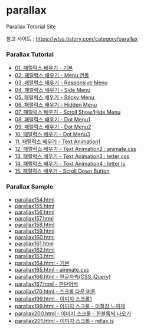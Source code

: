 # parallax

Parallax Totorial Site

참고 사이트 : https://wtss.tistory.com/category/parallax

<div class="parallax">
  <h3>Parallax Tutorial</h3>
  <ul>
    <li><a href="http://wtss.tistory.com/154">01. 패럴럭스 배우기 - 기본</a></li>
    <li><a href="http://wtss.tistory.com/155">02. 패럴럭스 배우기 - Menu 연동</a></li>
    <li><a href="http://wtss.tistory.com/156">03. 패럴럭스 배우기 - Responsive Menu</a></li>
    <li><a href="http://wtss.tistory.com/157">04. 패럴럭스 배우기 - Side Menu</a></li>
    <li><a href="http://wtss.tistory.com/158">05. 패럴럭스 배우기 - Sticky Menu</a></li>
    <li><a href="http://wtss.tistory.com/159">06. 패럴럭스 배우기 - Hidden Menu</a></li>
    <li><a href="http://wtss.tistory.com/160">07. 패럴럭스 배우기 - Scroll Show/Hide Menu</a></li>
    <li><a href="http://wtss.tistory.com/161">08. 패럴럭스 배우기 - Dot Menu1</a></li>
    <li><a href="http://wtss.tistory.com/162">09. 패럴럭스 배우기 - Dot Menu2</a></li>
    <li><a href="http://wtss.tistory.com/163">10. 패럴럭스 배우기 - Dot Menu3</a></li>
    <li><a href="http://wtss.tistory.com/164">11. 패럴럭스 배우기 - Text Animation1</a></li>
    <li><a href="http://wtss.tistory.com/165">12. 패럴럭스 배우기 - Text Animation2 : animate.css</a></li>
    <li><a href="http://wtss.tistory.com/166">13. 패럴럭스 배우기 - Text Animation3 : letter css</a></li>
    <li><a href="http://wtss.tistory.com/167">14. 패럴럭스 배우기 - Text Animation4 : letter js</a></li>
    <li><a href="http://wtss.tistory.com/168">15. 패럴럭스 배우기 - Scroll Down Button</a></li>
  </ul>
</div>


<div class="parallax">
  <h3>Parallax Sample</h3>
  <ul>
    <li><a href="https://webstoryboy.github.io/parallax/parallax154.html">parallax154.html</a></li>
    <li><a href="https://webstoryboy.github.io/parallax/parallax155.html">parallax155.html</a></li>
    <li><a href="https://webstoryboy.github.io/parallax/parallax156.html">parallax156.html</a></li>
    <li><a href="https://webstoryboy.github.io/parallax/parallax157.html">parallax157.html</a></li>
    <li><a href="https://webstoryboy.github.io/parallax/parallax158.html">parallax158.html</a></li>
    <li><a href="https://webstoryboy.github.io/parallax/parallax159.html">parallax159.html</a></li>
    <li><a href="https://webstoryboy.github.io/parallax/parallax160.html">parallax160.html</a></li>
    <li><a href="https://webstoryboy.github.io/parallax/parallax161.html">parallax161.html</a></li>
    <li><a href="https://webstoryboy.github.io/parallax/parallax162.html">parallax162.html</a></li>
    <li><a href="https://webstoryboy.github.io/parallax/parallax163.html">parallax163.html</a></li>
    <li><a href="https://webstoryboy.github.io/parallax/parallax164.html">parallax164.html - 기본</a></li>
    <li><a href="https://webstoryboy.github.io/parallax/parallax165.html">parallax165.html - ainmate.css</a></li>
    <li><a href="https://webstoryboy.github.io/parallax/parallax166.html">parallax166.html - 한글자씩(CSS,jQuery)</a></li>
    <li><a href="https://webstoryboy.github.io/parallax/parallax167.html">parallax167.html - 한단어씩</a></li>
    <li><a href="https://webstoryboy.github.io/parallax/parallax170.html">parallax170.html - 스크롤 다운 버튼</a></li>
    <li><a href="https://webstoryboy.github.io/parallax/parallax199.html">parallax199.html - 이미지 스크롤1</a></li>
    <li><a href="https://webstoryboy.github.io/parallax/parallax199.html">parallax199.html - 이미지 스크롤 - 이질감 느끼게 </a></li>
    <li><a href="https://webstoryboy.github.io/parallax/parallax200.html">parallax200.html - 이미지 스크롤 - 한블록씩 나오기</a></li>
    <li><a href="https://webstoryboy.github.io/parallax/parallax201.html">parallax201.html - 이미지 스크롤 - rellax.js </a></li>
  </ul>
</div>





